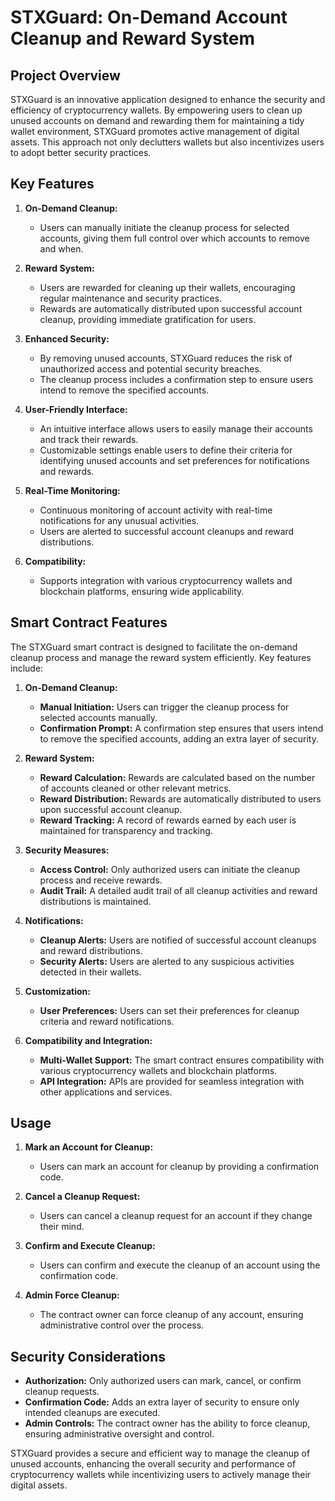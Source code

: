 # STXGuard: On-Demand Account Cleanup and Reward System

## Project Overview

STXGuard is an innovative application designed to enhance the security and efficiency of cryptocurrency wallets. By empowering users to clean up unused accounts on demand and rewarding them for maintaining a tidy wallet environment, STXGuard promotes active management of digital assets. This approach not only declutters wallets but also incentivizes users to adopt better security practices.

## Key Features

1. **On-Demand Cleanup:**
   - Users can manually initiate the cleanup process for selected accounts, giving them full control over which accounts to remove and when.

2. **Reward System:**
   - Users are rewarded for cleaning up their wallets, encouraging regular maintenance and security practices.
   - Rewards are automatically distributed upon successful account cleanup, providing immediate gratification for users.

3. **Enhanced Security:**
   - By removing unused accounts, STXGuard reduces the risk of unauthorized access and potential security breaches.
   - The cleanup process includes a confirmation step to ensure users intend to remove the specified accounts.

4. **User-Friendly Interface:**
   - An intuitive interface allows users to easily manage their accounts and track their rewards.
   - Customizable settings enable users to define their criteria for identifying unused accounts and set preferences for notifications and rewards.

5. **Real-Time Monitoring:**
   - Continuous monitoring of account activity with real-time notifications for any unusual activities.
   - Users are alerted to successful account cleanups and reward distributions.

6. **Compatibility:**
   - Supports integration with various cryptocurrency wallets and blockchain platforms, ensuring wide applicability.

## Smart Contract Features

The STXGuard smart contract is designed to facilitate the on-demand cleanup process and manage the reward system efficiently. Key features include:

1. **On-Demand Cleanup:**
   - **Manual Initiation:** Users can trigger the cleanup process for selected accounts manually.
   - **Confirmation Prompt:** A confirmation step ensures that users intend to remove the specified accounts, adding an extra layer of security.

2. **Reward System:**
   - **Reward Calculation:** Rewards are calculated based on the number of accounts cleaned or other relevant metrics.
   - **Reward Distribution:** Rewards are automatically distributed to users upon successful account cleanup.
   - **Reward Tracking:** A record of rewards earned by each user is maintained for transparency and tracking.

3. **Security Measures:**
   - **Access Control:** Only authorized users can initiate the cleanup process and receive rewards.
   - **Audit Trail:** A detailed audit trail of all cleanup activities and reward distributions is maintained.

4. **Notifications:**
   - **Cleanup Alerts:** Users are notified of successful account cleanups and reward distributions.
   - **Security Alerts:** Users are alerted to any suspicious activities detected in their wallets.

5. **Customization:**
   - **User Preferences:** Users can set their preferences for cleanup criteria and reward notifications.

6. **Compatibility and Integration:**
   - **Multi-Wallet Support:** The smart contract ensures compatibility with various cryptocurrency wallets and blockchain platforms.
   - **API Integration:** APIs are provided for seamless integration with other applications and services.

## Usage

1. **Mark an Account for Cleanup:**
   - Users can mark an account for cleanup by providing a confirmation code.

2. **Cancel a Cleanup Request:**
   - Users can cancel a cleanup request for an account if they change their mind.

3. **Confirm and Execute Cleanup:**
   - Users can confirm and execute the cleanup of an account using the confirmation code.

4. **Admin Force Cleanup:**
   - The contract owner can force cleanup of any account, ensuring administrative control over the process.

## Security Considerations

- **Authorization:** Only authorized users can mark, cancel, or confirm cleanup requests.
- **Confirmation Code:** Adds an extra layer of security to ensure only intended cleanups are executed.
- **Admin Controls:** The contract owner has the ability to force cleanup, ensuring administrative oversight and control.

STXGuard provides a secure and efficient way to manage the cleanup of unused accounts, enhancing the overall security and performance of cryptocurrency wallets while incentivizing users to actively manage their digital assets.
